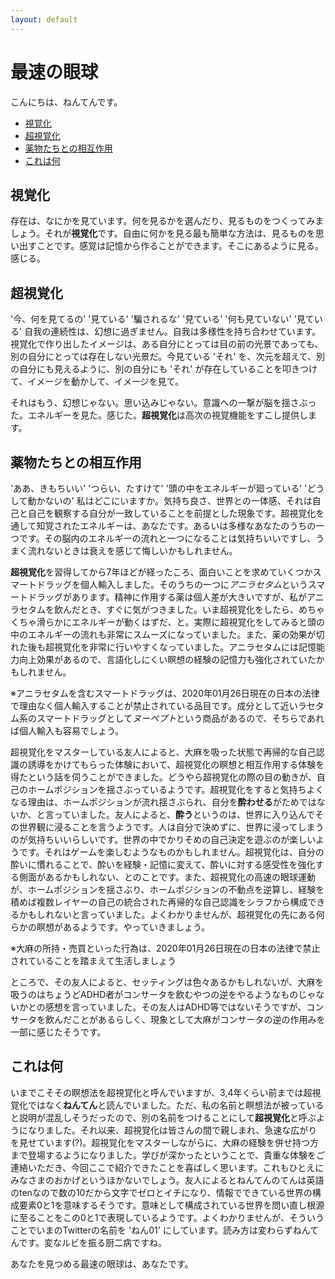 ```yaml
---
layout: default
---
```


# 最速の眼球

こんにちは、ねんてんです。

<!-- TOC -->

- [視覚化](#視覚化)
- [超視覚化](#超視覚化)
- [薬物たちとの相互作用](#薬物たちとの相互作用)
- [これは何](#これは何)

<!-- /TOC -->

## 視覚化

存在は、なにかを見ています。何を見るかを選んだり、見るものをつくってみましょう。それが**視覚化**です。自由に何かを見る最も簡単な方法は、見るものを思い出すことです。感覚は記憶から作ることができます。そこにあるように見る。感じる。

## 超視覚化

 '今、何を見てるの' '見ている' '騙されるな' '見ている' '何も見ていない' '見ている' 自我の連続性は、幻想に過ぎません。自我は多様性を持ち合わせています。視覚化で作り出したイメージは、ある自分にとっては目の前の光景であっても、別の自分にとっては存在しない光景だ。今見ている 'それ' を、次元を超えて、別の自分にも見えるように、別の自分にも 'それ' が存在していることを叩きつけて、イメージを動かして、イメージを見て。
 
それはもう、幻想じゃない。思い込みじゃない。意識への一撃が脳を揺さぶった。エネルギーを見た。感じた。**超視覚化**は高次の視覚機能をすこし提供します。

## 薬物たちとの相互作用 

 'ああ、きもちいい' 'つらい、たすけて' '頭の中をエネルギーが廻っている' 'どうして動かないの' 私はどこにいますか。気持ち良さ、世界との一体感、それは自己と自己を観察する自分が一致していることを前提とした現象です。超視覚化を通して知覚されたエネルギーは、あなたです。あるいは多様なあなたのうちの一つです。その脳内のエネルギーの流れと一つになることは気持ちいいですし、うまく流れないときは衰えを感じて悔しいかもしれません。
 
**超視覚化**を習得してから7年ほどが経ったころ、面白いことを求めていくつかスマートドラッグを個人輸入しました。そのうちの一つに*アニラセタム*というスマートドラッグがあります。精神に作用する薬は個人差が大きいですが、私がアニラセタムを飲んだとき、すぐに気がつきました。いま超視覚化をしたら、めちゃくちゃ滑らかにエネルギーが動くはずだ、と。実際に超視覚化をしてみると頭の中のエネルギーの流れも非常にスムーズになっていました。また、薬の効果が切れた後も超視覚化を非常に行いやすくなっていました。アニラセタムには記憶能力向上効果があるので、言語化しにくい瞑想の経験の記憶力も強化されていたかもしれません。

※アニラセタムを含むスマートドラッグは、2020年01月26日現在の日本の法律で理由なく個人輸入することが禁止されている品目です。成分として近いラセタム系のスマートドラッグとして*ヌーペプト*という商品があるので、そちらであれば個人輸入も容易でしょう。

超視覚化をマスターしている友人によると、大麻を吸った状態で再帰的な自己認識の誘導をかけてもらった体験において、超視覚化の瞑想と相互作用する体験を得たという話を伺うことができました。どうやら超視覚化の際の目の動きが、自己のホームポジションを揺さぶっているようです。超視覚化をすると気持ちよくなる理由は、ホームポジションが流れ揺さぶられ、自分を**酔わせる**がためではないか、と言っていました。友人によると、**酔う**というのは、世界に入り込んでその世界観に浸ることを言うようです。人は自分で決めずに、世界に浸ってしまうのが気持ちいいらしいです。世界の中でかりそめの自己決定を遊ぶのが楽しいようです。それはゲームを楽しむようなものかもしれません。超視覚化は、自分の酔いに慣れることで、酔いを経験・記憶に変えて、酔いに対する感受性を強化する側面があるかもしれない、とのことです。また、超視覚化の高速の眼球運動が、ホームポジションを揺さぶり、ホームポジションの不動点を逆算し、経験を積めば複数レイヤーの自己の統合された再帰的な自己認識をシラフから構成できるかもしれないと言っていました。よくわかりませんが、超視覚化の先にある何らかの瞑想があるようです。やっていきましょう。

※大麻の所持・売買といった行為は、2020年01月26日現在の日本の法律で禁止されていることを踏まえて生活しましょう

ところで、その友人によると、セッティングは色々あるかもしれないが、大麻を吸うのはちょうどADHD者がコンサータを飲むやつの逆をやるようなものじゃないかとの感想を言っていました。その友人はADHD等ではないそうですが、コンサータを飲んだことがあるらしく、現象として大麻がコンサータの逆の作用みを一部に感じたそうです。

## これは何

いまでこそその瞑想法を超視覚化と呼んでいますが、3,4年くらい前までは超視覚化ではなく**ねんてん**と読んでいました。ただ、私の名前と瞑想法が被っていると説明が混乱しそうだったので、別の名前をつけることにして**超視覚化**と呼ぶようになりました。それ以来、超視覚化は皆さんの間で親しまれ、急速な広がりを見せています(?)。超視覚化をマスターしながらに、大麻の経験を併せ持つ方まで登場するようになりました。学びが深かったということで、貴重な体験をご連絡いただき、今回ここで紹介できたことを喜ばしく思います。これもひとえにみなさまのおかげというほかないでしょう。友人によるとねんてんのてんは英語のtenなので数の10だから文字でゼロとイチになり、情報でできている世界の構成要素0と1を意味するそうです。意味として構成されている世界を問い直し根源に至ることをこの0と1で表現しているようです。よくわかりませんが、そういうことでいまのTwitterの名前を 'ねん01' にしています。読み方は変わらずねんてんです。変なルビを振る厨二病ですね。

あなたを見つめる最速の眼球は、あなたです。